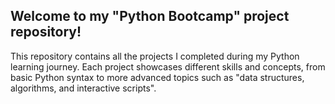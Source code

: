 ## Welcome to my "Python Bootcamp" project repository!  

This repository contains all the projects I completed during my Python learning journey. Each project showcases different skills and concepts, from basic Python syntax to more advanced topics such as "data structures, algorithms, and interactive scripts".
